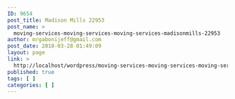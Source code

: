 ```yaml
---
ID: 9654
post_title: Madison Mills 22953
post_name: >
  moving-services-moving-services-moving-services-madisonmills-22953
author: mrgabonijeff@gmail.com
post_date: 2018-03-28 01:49:09
layout: page
link: >
  http://localhost/wordpress/moving-services-moving-services-moving-services-madisonmills-22953/
published: true
tags: [ ]
categories: [ ]
---
```

